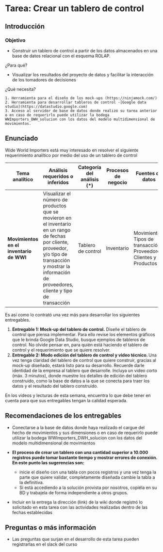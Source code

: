 # **Tarea: Crear un tablero de control**
## **Introducción**
### Objetivo
- Construir un tablero de control a partir de los datos almacenados en una base de datos relacional con el esquema ROLAP.

¿Para qué?
- Visualizar los resultados del proyecto de datos y facilitar la interacción de los tomadores de decisiones

¿Qué necesita?
    
    1. Herramienta para el diseño de los mock-ups (https://ninjamock.com/)
    2. Herramienta para desarrollar tableros de control -[Google data studio](https://datastudio.google.com)
    3. Acceso al servidor de base de datos donde realizó su tarea anterior o en caso de requerirlo puede utilizar la bodega WWImporters_DWH_solucion con los datos del modelo multidimensional de movimientos.

## **Enunciado**

Wide World  Importers está muy interesado en resolver el siguiente requerimiento analítico por medio del uso de un tablero de control


| **Tema analítico**                                               | **Análisis requeridos o inferidos**                                                                                                       | **Categoría del análisis (\*)** | **Procesos de negocio** | **Fuentes de datos**                                                    |
| ---------------------------------------------------------------- | ----------------------------------------------------------------------------------------------------------------------------------------- | ------------------------------- | ----------------------- | ----------------------------------------------------------------------- |
| **Movimientos en el inventario de WWI** | Visualizar el número de productos que se movieron en el inventario en un rango de fechas por cliente, proveedor, y/o tipo de transacción y mostrar la información de proveedores, cliente y tipo de transacción| Tablero de control | Inventario                  | Movimientos, Tipos de transacción, Proveedores, Clientes y Productos  |


Es así como lo contrató una vez más para desarrollar los siguientes entregables.

1. **Entregable 1: Mock-up del tablero de control.** Diseñe el tablero de control que piensa implementar. Para ello revise los elementos gráficos que le brinda Google Data Studio, busque ejemplos de tableros de control. No olvide pensar en, para quién está haciendo el tablero de control y el requerimiento que se quiere resolver. 
2. **Entregable 2: Modo edición del tablero de control y video técnico.** Una vez tenga claridad del tablero de control que quiere construir, gracias al mock-up diseñado, estará listo para su desarrollo. Recuerde darle identidad de la empresa al tablero que desarrolle. Incluya un video corto (máx. 3 minutos), donde muestre los detalles de edición del tablero construido, como la base de datos a la que se conecta para traer los datos y el resultado del tablero construido.

En los videos y lecturas de esta semana, encuentra lo que debe tener en cuenta para que sus entregables tengan la calidad esperada.

## **Recomendaciones de los entregables**
- Conectarse a la base de datos donde haya realizado el cargue del hecho de movimientos y sus dimensiones o en caso de requerirlo puede utilizar la bodega WWImporters_DWH_solucion con los datos del modelo multidimensional de movimientos

- **El proceso de crear un tablero con una cantidad superior a 10.000 registros puede tomar bastante tiempo y mostrar errores de conexión. En este punto las sugerencias son:** 
  - inicie el diseño con una tabla con pocos registros y una vez tenga la parte que quiere validar, completamente diseñada cambie la tabla a la definitiva.
  - Si está accediendo a la solución provista por nosotros, copiéla en su BD y trabajela de forma independiente a otros grupos.
- Incluir en la entrega la dirección (link) de la wiki donde registró lo solicitado en esta tarea con las actividades realizadas dentro de las fechas establecidas

## **Preguntas o más información**
- Las preguntas que surjan en el desarrollo de esta tarea pueden registrarlas en el slack del curso
